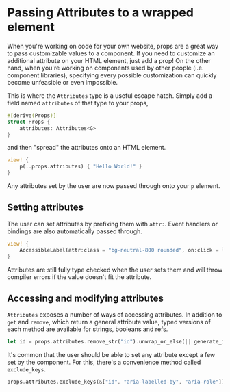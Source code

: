 # Passing Attributes to a wrapped element

When you're working on code for your own website, props are a great way to pass customizable values
to a component. If you need to customize an additional attribute on your HTML element, just add a
prop! On the other hand, when you're working on components used by other people (i.e. component libraries),
specifying every possible customization can quickly become unfeasible or even impossible.

This is where the `Attributes` type is a useful escape hatch. Simply add a field named `attributes`
of that type to your props,

```rust
#[derive(Props)]
struct Props {
    attributes: Attributes<G>
}
```

and then "spread" the attributes onto an HTML element.

```rust
view! { 
    p(..props.attributes) { "Hello World!" }
}
```

Any attributes set by the user are now passed through onto your `p` element.

## Setting attributes

The user can set attributes by prefixing them with `attr:`. Event handlers or bindings are also
automatically passed through.

```rust
view! { 
    AccessibleLabel(attr:class = "bg-neutral-800 rounded", on:click = label_clicked) { "Label 1" }
}
```

Attributes are still fully type checked when the user sets them and will throw compiler errors
if the value doesn't fit the attribute.

## Accessing and modifying attributes

`Attributes` exposes a number of ways of accessing attributes. In addition to `get` and `remove`,
which return a general attribute value, typed versions of each method are available for strings,
booleans and refs.

```rust
let id = props.attributes.remove_str("id").unwrap_or_else(|| generate_id());
```

It's common that the user should be able to set any attribute except a few set by the component.
For this, there's a convenience method called `exclude_keys`.

```rust
props.attributes.exclude_keys(&["id", "aria-labelled-by", "aria-role"]);
```
